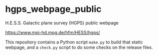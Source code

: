 # hgps_webpage_public

H.E.S.S. Galactic plane survey (HGPS) public webpage

https://www.mpi-hd.mpg.de/hfm/HESS/hgps/

This repository contains a Python script `make.py` to build
that static webpage, and a `check.py` script to do some checks
on the release files.
